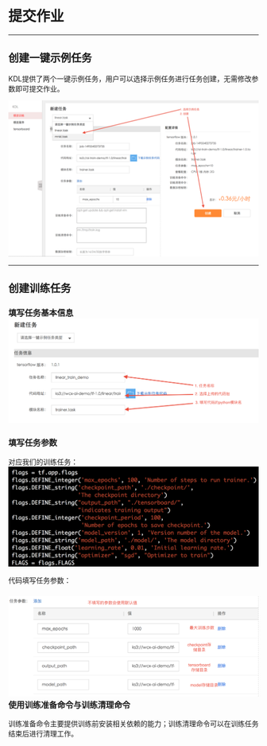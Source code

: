 # 提交作业

---

## 创建一键示例任务

KDL提供了两个一键示例任务，用户可以选择示例任务进行任务创建，无需修改参数即可提交作业。

![](/assets/create_example.png)

---

## 创建训练任务

### 填写任务基本信息![](/assets/create_linear_job.png)

### 填写任务参数

对应我们的训练任务：![](/assets/linear_demo_args.png)

代码填写任务参数：

### ![](/assets/linear_demo_args_input.png)使用训练准备命令与训练清理命令

 训练准备命令主要提供训练前安装相关依赖的能力；训练清理命令可以在训练任务结束后进行清理工作。



